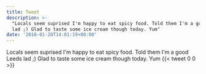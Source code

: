 ```yaml
---
title: Tweet
description: >-
  "Locals seem suprised I'm happy to eat spicy food. Told them I'm a good Leeds
  lad ;) Glad to taste some ice cream though today. Yum"
date: '2010-01-20T14:01:19+00:00'
---
```

Locals seem suprised I'm happy to eat spicy food. Told them I'm a good Leeds lad ;) Glad to taste some ice cream though today. Yum
      {{< tweet 0 0 >}}
    
